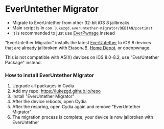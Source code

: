 # EverUntether Migrator

- Migrate to EverUntether from other 32-bit iOS 8 jailbreaks
- Main script is in `com.lukezgd.everuntether-migrator/DEBIAN/postinst`
- It is recommended to just use [EverPwnage](https://github.com/LukeZGD/EverPwnage) instead

"EverUntether Migrator" installs the latest [EverUntether](https://github.com/LukeZGD/daibutsu) to iOS 8 devices that are already jailbroken with EtasonJB, [Home Depot](https://github.com/LukeZGD/ohd), or openpwnage.

This is not compatible with A5(X) devices on iOS 8.0-8.2, use "EverUntether Package" instead.

### How to install EverUntether Migrator

1. Upgrade all packages in Cydia
1. Add my repo: https://lukezgd.github.io/repo
1. Install "EverUntether Migrator"
1. After the device reboots, open Cydia
1. After the respring, open Cydia again and remove "EverUntether Migrator"
1. The migration process is complete, your device is now jailbroken with EverUntether
